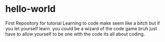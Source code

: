 # hello-world
First Repository for tutorial
Learning to code make seem like a bitch but if you let yourself learn.
you could be a wizard of the code game bruh just have to allow
yourself to be one with the code its all about 
coding.
